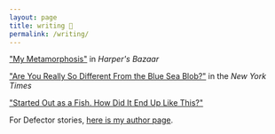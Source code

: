 ```yaml
---
layout: page
title: writing 🦭
permalink: /writing/
---
```




["My Metamorphosis"](https://www.harpersbazaar.com/culture/features/a42167371/insects-sabrina-imbler/) in *Harper's Bazaar*

["Are You Really So Different From the Blue Sea Blob?"](https://www.nytimes.com/2022/11/24/opinion/sea-creatures-blue-blob.html) in the *New York Times*

["Started Out as a Fish. How Did It End Up Like This?"](https://www.nytimes.com/2022/04/29/science/tiktaalik-fish-fossil-meme.html)

For Defector stories, [here is my author page]([https://www.nytimes.com/by/sabrina-imbler](https://defector.com/author/sabrina-imbler)).
